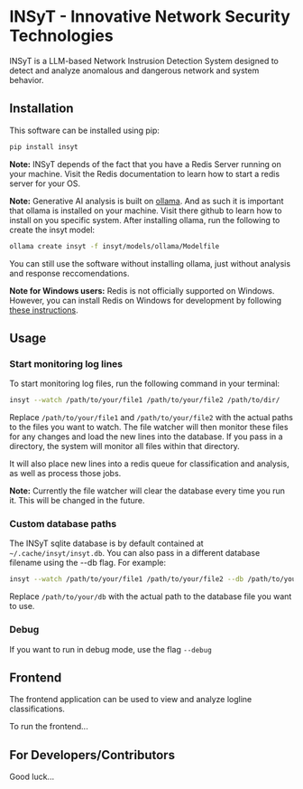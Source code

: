 # INSyT - Innovative Network Security Technologies

INSyT is a LLM-based Network Instrusion Detection System designed to detect and analyze anomalous and dangerous network and system behavior.

## Installation

This software can be installed using pip:
```bash
pip install insyt
```

**Note:** INSyT depends of the fact that you have a Redis Server running on your machine. Visit the Redis documentation to learn how to start a redis server for your OS.

**Note:** Generative AI analysis is built on [ollama](https://github.com/ollama/ollama). And as such it is important that ollama is installed on your machine. Visit there github to learn how to install on you specific system. After installing ollama, run the following to create the insyt model:
```bash
ollama create insyt -f insyt/models/ollama/Modelfile
```
You can still use the software without installing ollama, just without analysis and response reccomendations.

**Note for Windows users:** Redis is not officially supported on Windows. However, you can install Redis on Windows for development by following [these instructions](https://redis.io/docs/latest/operate/oss_and_stack/install/install-redis/install-redis-on-windows/).

## Usage

### Start monitoring log lines
To start monitoring log files, run the following command in your terminal:
```bash
insyt --watch /path/to/your/file1 /path/to/your/file2 /path/to/dir/
```
Replace `/path/to/your/file1` and `/path/to/your/file2` with the actual paths to the files you want to watch. The file watcher will then monitor these files for any changes and load the new lines into the database. If you pass in a directory, the system will monitor all files within that directory.

It will also place new lines into a redis queue for classification and analysis, as well as process those jobs.

**Note:** Currently the file watcher will clear the database every time you run it. This will be changed in the future.

### Custom database paths
The INSyT sqlite database is by default contained at `~/.cache/insyt/insyt.db`. You can also pass in a different database filename using the --db flag. For example:
```bash
insyt --watch /path/to/your/file1 /path/to/your/file2 --db /path/to/your/db
```
Replace `/path/to/your/db` with the actual path to the database file you want to use.

### Debug

If you want to run in debug mode, use the flag `--debug`

## Frontend

The frontend application can be used to view and analyze logline classifications.

To run the frontend...


## For Developers/Contributors

Good luck...

